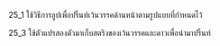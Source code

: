 25_1 ใช้วิธีการลูปเพื่อปริ้นท์เว้นวรรคด้านหน้าตามรูปแบบที่กำหนดไว้

25_3 ใช้ตัวแปรสองตัวมาเก็บสตริงของเว้นวรรคและดาวเพื่อนำมาปริ้นท์
